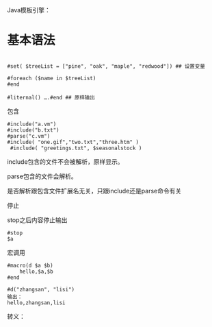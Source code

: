 Java模板引擎：

# 基本语法

```velocity

#set( $treeList = ["pine", "oak", "maple", "redwood"]) ## 设置变量

#foreach ($name in $treeList)
#end

#liternal() ….#end ## 原样输出
```

包含

```velocity
#include("a.vm")
#include("b.txt")
#parse("c.vm")
#include( "one.gif","two.txt","three.htm" )
 #include( "greetings.txt", $seasonalstock )
```

include包含的文件不会被解析，原样显示。

parse包含的文件会解析。

是否解析跟包含文件扩展名无关，只跟include还是parse命令有关

停止

stop之后内容停止输出

```velocity
#stop
$a
```

宏调用

```velocity
#macro(d $a $b)
    hello,$a,$b
#end

#d("zhangsan", "lisi")
输出：
hello,zhangsan,lisi
```

转义：

